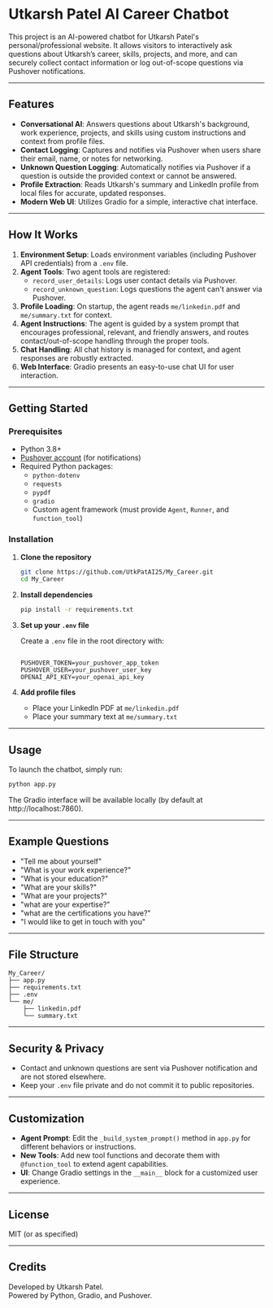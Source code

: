 # Utkarsh Patel AI Career Chatbot

This project is an AI-powered chatbot for Utkarsh Patel's personal/professional website. It allows visitors to interactively ask questions about Utkarsh’s career, skills, projects, and more, and can securely collect contact information or log out-of-scope questions via Pushover notifications.

---

## Features

- **Conversational AI**: Answers questions about Utkarsh's background, work experience, projects, and skills using custom instructions and context from profile files.
- **Contact Logging**: Captures and notifies via Pushover when users share their email, name, or notes for networking.
- **Unknown Question Logging**: Automatically notifies via Pushover if a question is outside the provided context or cannot be answered.
- **Profile Extraction**: Reads Utkarsh's summary and LinkedIn profile from local files for accurate, updated responses.
- **Modern Web UI**: Utilizes Gradio for a simple, interactive chat interface.

---

## How It Works

1. **Environment Setup**: Loads environment variables (including Pushover API credentials) from a `.env` file.
2. **Agent Tools**: Two agent tools are registered:
   - `record_user_details`: Logs user contact details via Pushover.
   - `record_unknown_question`: Logs questions the agent can't answer via Pushover.
3. **Profile Loading**: On startup, the agent reads `me/linkedin.pdf` and `me/summary.txt` for context.
4. **Agent Instructions**: The agent is guided by a system prompt that encourages professional, relevant, and friendly answers, and routes contact/out-of-scope handling through the proper tools.
5. **Chat Handling**: All chat history is managed for context, and agent responses are robustly extracted.
6. **Web Interface**: Gradio presents an easy-to-use chat UI for user interaction.

---

## Getting Started

### Prerequisites

- Python 3.8+
- [Pushover account](https://pushover.net/) (for notifications)
- Required Python packages:
  - `python-dotenv`
  - `requests`
  - `pypdf`
  - `gradio`
  - Custom agent framework (must provide `Agent`, `Runner`, and `function_tool`)

### Installation

1. **Clone the repository**
   ```bash
   git clone https://github.com/UtkPatAI25/My_Career.git
   cd My_Career
   ```
2. **Install dependencies**
   ```bash
   pip install -r requirements.txt
   ```
3. **Set up your `.env` file**

   Create a `.env` file in the root directory with:
   ```

   PUSHOVER_TOKEN=your_pushover_app_token
   PUSHOVER_USER=your_pushover_user_key
   OPENAI_API_KEY=your_openai_api_key
   ```

4. **Add profile files**

   - Place your LinkedIn PDF at `me/linkedin.pdf`
   - Place your summary text at `me/summary.txt`

---

## Usage

To launch the chatbot, simply run:

```bash
python app.py
```

The Gradio interface will be available locally (by default at http://localhost:7860).

---

## Example Questions

- "Tell me about yourself"
- "What is your work experience?"
- "What is your education?"
- "What are your skills?"
- "What are your projects?"
- "what are your expertise?"
- "what are the certifications you have?"
- "I would like to get in touch with you"

---

## File Structure

```
My_Career/
├── app.py
├── requirements.txt
├── .env
└── me/
    ├── linkedin.pdf
    └── summary.txt
```

---

## Security & Privacy

- Contact and unknown questions are sent via Pushover notification and are not stored elsewhere.
- Keep your `.env` file private and do not commit it to public repositories.

---

## Customization

- **Agent Prompt**: Edit the `_build_system_prompt()` method in `app.py` for different behaviors or instructions.
- **New Tools**: Add new tool functions and decorate them with `@function_tool` to extend agent capabilities.
- **UI**: Change Gradio settings in the `__main__` block for a customized user experience.

---

## License

MIT (or as specified)

---

## Credits

Developed by Utkarsh Patel.  
Powered by Python, Gradio, and Pushover.
